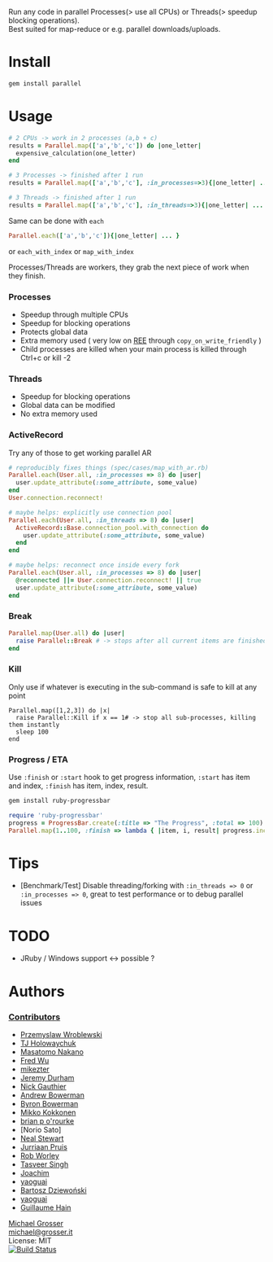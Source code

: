 Run any code in parallel Processes(> use all CPUs) or Threads(> speedup blocking operations).<br/>
Best suited for map-reduce or e.g. parallel downloads/uploads.

Install
=======

```Bash
gem install parallel
```

Usage
=====

```Ruby
# 2 CPUs -> work in 2 processes (a,b + c)
results = Parallel.map(['a','b','c']) do |one_letter|
  expensive_calculation(one_letter)
end

# 3 Processes -> finished after 1 run
results = Parallel.map(['a','b','c'], :in_processes=>3){|one_letter| ... }

# 3 Threads -> finished after 1 run
results = Parallel.map(['a','b','c'], :in_threads=>3){|one_letter| ... }
```

Same can be done with `each`
```Ruby
Parallel.each(['a','b','c']){|one_letter| ... }
```
or `each_with_index` or `map_with_index`

Processes/Threads are workers, they grab the next piece of work when they finish.

### Processes
 - Speedup through multiple CPUs
 - Speedup for blocking operations
 - Protects global data
 - Extra memory used ( very low on [REE](http://www.rubyenterpriseedition.com/faq.html) through `copy_on_write_friendly` )
 - Child processes are killed when your main process is killed through Ctrl+c or kill -2

### Threads
 - Speedup for blocking operations
 - Global data can be modified
 - No extra memory used

### ActiveRecord

Try any of those to get working parallel AR

```Ruby
# reproducibly fixes things (spec/cases/map_with_ar.rb)
Parallel.each(User.all, :in_processes => 8) do |user|
  user.update_attribute(:some_attribute, some_value)
end
User.connection.reconnect!

# maybe helps: explicitly use connection pool
Parallel.each(User.all, :in_threads => 8) do |user|
  ActiveRecord::Base.connection_pool.with_connection do
    user.update_attribute(:some_attribute, some_value)
  end
end

# maybe helps: reconnect once inside every fork
Parallel.each(User.all, :in_processes => 8) do |user|
  @reconnected ||= User.connection.reconnect! || true
  user.update_attribute(:some_attribute, some_value)
end
```

### Break

```Ruby
Parallel.map(User.all) do |user|
  raise Parallel::Break # -> stops after all current items are finished
end
```

### Kill

Only use if whatever is executing in the sub-command is safe to kill at any point

```
Parallel.map([1,2,3]) do |x|
  raise Parallel::Kill if x == 1# -> stop all sub-processes, killing them instantly
  sleep 100
end
```

### Progress / ETA

Use `:finish` or `:start` hook to get progress information, `:start` has item and index, `:finish` has item, index, result.

```Bash
gem install ruby-progressbar
```

```Ruby
require 'ruby-progressbar'
progress = ProgressBar.create(:title => "The Progress", :total => 100)
Parallel.map(1..100, :finish => lambda { |item, i, result| progress.increment }) { sleep 1 }
```

Tips
====
 - [Benchmark/Test] Disable threading/forking with `:in_threads => 0` or `:in_processes => 0`, great to test performance or to debug parallel issues

TODO
====
 - JRuby / Windows support <-> possible ?

Authors
=======

### [Contributors](https://github.com/grosser/parallel/contributors)
 - [Przemyslaw Wroblewski](http://github.com/lowang)
 - [TJ Holowaychuk](http://vision-media.ca/)
 - [Masatomo Nakano](http://twitter.com/masatomo2)
 - [Fred Wu](http://fredwu.me)
 - [mikezter](http://github.com/mikezter)
 - [Jeremy Durham](http://www.jeremydurham.com)
 - [Nick Gauthier](http://www.ngauthier.com)
 - [Andrew Bowerman](http://andrewbowerman.com)
 - [Byron Bowerman](http://me.bm5k.com/)
 - [Mikko Kokkonen](https://github.com/mikian)
 - [brian p o'rourke](https://github.com/bpo)
 - [Norio Sato]
 - [Neal Stewart](https://github.com/n-time)
 - [Jurriaan Pruis](http://github.com/jurriaan)
 - [Rob Worley](http://github.com/robworley)
 - [Tasveer Singh](https://github.com/tazsingh)
 - [Joachim](https://github.com/jmozmoz)
 - [yaoguai](https://github.com/yaoguai)
 - [Bartosz Dziewoński](https://github.com/MatmaRex)
 - [yaoguai](https://github.com/yaoguai)
 - [Guillaume Hain](https://github.com/zedtux)

[Michael Grosser](http://grosser.it)<br/>
michael@grosser.it<br/>
License: MIT<br/>
[![Build Status](https://travis-ci.org/grosser/parallel.png)](https://travis-ci.org/grosser/parallel)
